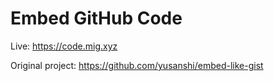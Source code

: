 # Embed GitHub Code

Live: https://code.mig.xyz

Original project: https://github.com/yusanshi/embed-like-gist

